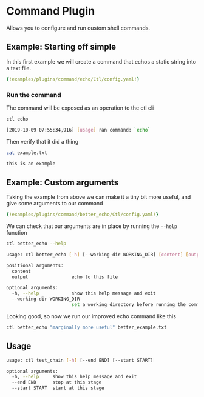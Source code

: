 # Command Plugin

Allows you to configure and run custom shell commands.

## Example: Starting off simple

In this first example we will create a command that echos a static
string into a text file.

```yaml
{!examples/plugins/command/echo/Ctl/config.yaml!}
```

### Run the command

The command will be exposed as an operation to the ctl cli

```sh
ctl echo

[2019-10-09 07:55:34,916] [usage] ran command: `echo`
```

Then verify that it did a thing

```sh
cat example.txt

this is an example
```

## Example: Custom arguments

Taking the example from above we can make it a tiny bit more useful, and give some arguments to our command

```yaml
{!examples/plugins/command/better_echo/Ctl/config.yaml!}
```

We can check that our arguments are in place by running the `--help` function

```sh
ctl better_echo --help

usage: ctl better_echo [-h] [--working-dir WORKING_DIR] [content] [output]

positional arguments:
  content
  output                echo to this file

optional arguments:
  -h, --help            show this help message and exit
  --working-dir WORKING_DIR
                        set a working directory before running the commands
```

Looking good, so now we run our improved echo command like this

```sh
ctl better_echo "marginally more useful" better_example.txt
```

## Usage

```sh
usage: ctl test_chain [-h] [--end END] [--start START]

optional arguments:
  -h, --help     show this help message and exit
  --end END      stop at this stage
  --start START  start at this stage
```
